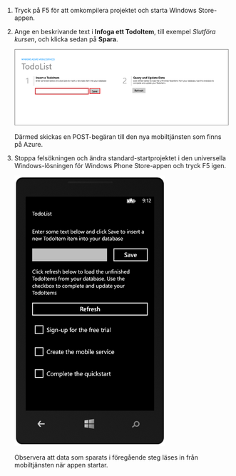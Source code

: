 
1. Tryck på F5 för att omkompilera projektet och starta Windows Store-appen.
2. Ange en beskrivande text i **Infoga ett TodoItem**, till exempel *Slutföra kursen*, och klicka sedan på **Spara**.
   
    ![](./media/mobile-services-windows-universal-test-app/mobile-quickstart-startup.png)
   
    Därmed skickas en POST-begäran till den nya mobiltjänsten som finns på Azure.
3. Stoppa felsökningen och ändra standard-startprojektet i den universella Windows-lösningen för Windows Phone Store-appen och tryck F5 igen.
   
    ![](./media/mobile-services-windows-universal-test-app/mobile-quickstart-completed-wp8.png)
   
    Observera att data som sparats i föregående steg läses in från mobiltjänsten när appen startar.

<!--HONumber=Sep16_HO3-->


